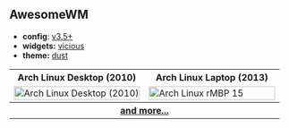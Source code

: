 AwesomeWM
------------

* **config**: [v3.5+](rc.lua)
* **widgets:** [vicious](wi.lua)
* **theme:** [dust](themes/dust/theme.lua)

<table width="100%">
  <tr>
    <th>Arch Linux Desktop (2010)</th>
    <th>Arch Linux Laptop (2013)</th></tr>
  <tr>
    <td width="50%">
      <a href="https://github.com/tdy/dots/raw/master/screenshots/awesome_20100113_1680x1050.png">
        <img src="../../screenshots/awesome_20100113_1680x1050.png" width="100%" alt="Arch Linux Desktop (2010)" />
      </a>
    </td>
    <td width="50%">
      <a href="https://github.com/tdy/dots/raw/master/screenshots/awesome_20130301_2880x1800.png">
        <img src="../../screenshots/awesome_20130301_2880x1800.png" width="100%" alt="Arch Linux rMBP 15" (2013)" />
      </a>
    </td>
  </tr>
  <tr><th colspan="2"><a href="../../screenshots">and more...</a></th></tr>
</table>
